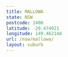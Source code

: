 ```yaml
---
title: MALLOWA
state: NSW
postcode: 2400
latitude: -29.474921
longitude: 149.462148
url: /nsw/mallowa/
layout: suburb
---
```

